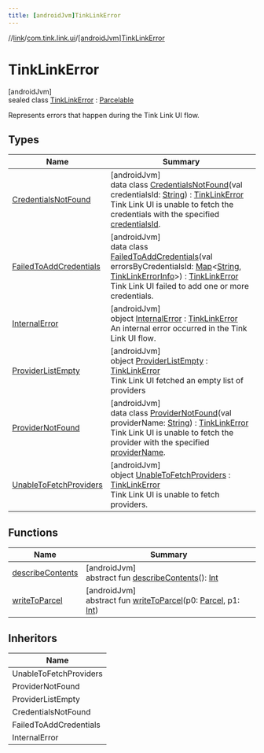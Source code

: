 ```yaml
---
title: [androidJvm]TinkLinkError
---
```

//[link](../../../index.html)/[com.tink.link.ui](../index.html)/[[androidJvm]TinkLinkError](index.html)



# TinkLinkError



[androidJvm]\
sealed class [TinkLinkError](index.html) : [Parcelable](https://developer.android.com/reference/kotlin/android/os/Parcelable.html)

Represents errors that happen during the Tink Link UI flow.



## Types


| Name | Summary |
|---|---|
| [CredentialsNotFound](-credentials-not-found/index.html) | [androidJvm]<br>data class [CredentialsNotFound](-credentials-not-found/index.html)(val credentialsId: [String](https://kotlinlang.org/api/latest/jvm/stdlib/kotlin/-string/index.html)) : [TinkLinkError](index.html)<br>Tink Link UI is unable to fetch the credentials with the specified [credentialsId](-credentials-not-found/credentials-id.html). |
| [FailedToAddCredentials](-failed-to-add-credentials/index.html) | [androidJvm]<br>data class [FailedToAddCredentials](-failed-to-add-credentials/index.html)(val errorsByCredentialsId: [Map](https://kotlinlang.org/api/latest/jvm/stdlib/kotlin.collections/-map/index.html)&lt;[String](https://kotlinlang.org/api/latest/jvm/stdlib/kotlin/-string/index.html), [TinkLinkErrorInfo](../[android-jvm]-tink-link-error-info/index.html)&gt;) : [TinkLinkError](index.html)<br>Tink Link UI failed to add one or more credentials. |
| [InternalError](-internal-error/index.html) | [androidJvm]<br>object [InternalError](-internal-error/index.html) : [TinkLinkError](index.html)<br>An internal error occurred in the Tink Link UI flow. |
| [ProviderListEmpty](-provider-list-empty/index.html) | [androidJvm]<br>object [ProviderListEmpty](-provider-list-empty/index.html) : [TinkLinkError](index.html)<br>Tink Link UI fetched an empty list of providers |
| [ProviderNotFound](-provider-not-found/index.html) | [androidJvm]<br>data class [ProviderNotFound](-provider-not-found/index.html)(val providerName: [String](https://kotlinlang.org/api/latest/jvm/stdlib/kotlin/-string/index.html)) : [TinkLinkError](index.html)<br>Tink Link UI is unable to fetch the provider with the specified [providerName](-provider-not-found/provider-name.html). |
| [UnableToFetchProviders](-unable-to-fetch-providers/index.html) | [androidJvm]<br>object [UnableToFetchProviders](-unable-to-fetch-providers/index.html) : [TinkLinkError](index.html)<br>Tink Link UI is unable to fetch providers. |


## Functions


| Name | Summary |
|---|---|
| [describeContents](../../com.tink.link.authentication/[android-jvm]-authentication-task/-third-party-authentication/-launch-result/-error/-app-needs-upgrade/index.html#-1578325224%2FFunctions%2F-812656150) | [androidJvm]<br>abstract fun [describeContents](../../com.tink.link.authentication/[android-jvm]-authentication-task/-third-party-authentication/-launch-result/-error/-app-needs-upgrade/index.html#-1578325224%2FFunctions%2F-812656150)(): [Int](https://kotlinlang.org/api/latest/jvm/stdlib/kotlin/-int/index.html) |
| [writeToParcel](../../com.tink.link.authentication/[android-jvm]-authentication-task/-third-party-authentication/-launch-result/-error/-app-needs-upgrade/index.html#-1754457655%2FFunctions%2F-812656150) | [androidJvm]<br>abstract fun [writeToParcel](../../com.tink.link.authentication/[android-jvm]-authentication-task/-third-party-authentication/-launch-result/-error/-app-needs-upgrade/index.html#-1754457655%2FFunctions%2F-812656150)(p0: [Parcel](https://developer.android.com/reference/kotlin/android/os/Parcel.html), p1: [Int](https://kotlinlang.org/api/latest/jvm/stdlib/kotlin/-int/index.html)) |


## Inheritors


| Name |
|---|
| UnableToFetchProviders |
| ProviderNotFound |
| ProviderListEmpty |
| CredentialsNotFound |
| FailedToAddCredentials |
| InternalError |

